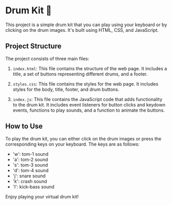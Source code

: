 # Drum Kit 🥁

This project is a simple drum kit that you can play using your keyboard or by clicking on the drum images. It's built using HTML, CSS, and JavaScript.

## Project Structure

The project consists of three main files:

1. `index.html`: This file contains the structure of the web page. It includes a title, a set of buttons representing different drums, and a footer.

2. `styles.css`: This file contains the styles for the web page. It includes styles for the body, title, footer, and drum buttons.

3. `index.js`: This file contains the JavaScript code that adds functionality to the drum kit. It includes event listeners for button clicks and keydown events, functions to play sounds, and a function to animate the buttons.

## How to Use

To play the drum kit, you can either click on the drum images or press the corresponding keys on your keyboard.
The keys are as follows:

- 'w': tom-1 sound
- 'a': tom-2 sound
- 's': tom-3 sound
- 'd': tom-4 sound
- 'j': snare sound
- 'k': crash sound
- 'l': kick-bass sound

Enjoy playing your virtual drum kit!



 
